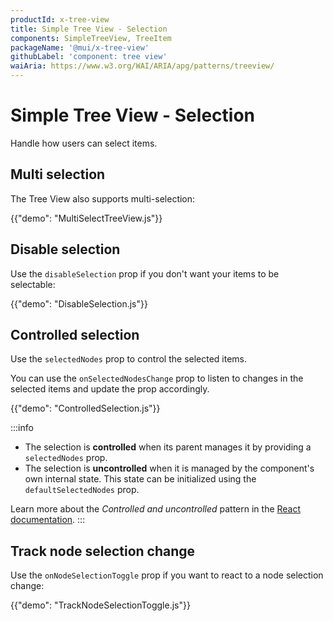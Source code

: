 ```yaml
---
productId: x-tree-view
title: Simple Tree View - Selection
components: SimpleTreeView, TreeItem
packageName: '@mui/x-tree-view'
githubLabel: 'component: tree view'
waiAria: https://www.w3.org/WAI/ARIA/apg/patterns/treeview/
---
```


# Simple Tree View - Selection

<p class="description">Handle how users can select items.</p>

## Multi selection

The Tree View also supports multi-selection:

{{"demo": "MultiSelectTreeView.js"}}

## Disable selection

Use the `disableSelection` prop if you don't want your items to be selectable:

{{"demo": "DisableSelection.js"}}

## Controlled selection

Use the `selectedNodes` prop to control the selected items.

You can use the `onSelectedNodesChange` prop to listen to changes in the selected items and update the prop accordingly.

{{"demo": "ControlledSelection.js"}}

:::info

- The selection is **controlled** when its parent manages it by providing a `selectedNodes` prop.
- The selection is **uncontrolled** when it is managed by the component's own internal state. This state can be initialized using the `defaultSelectedNodes` prop.

Learn more about the _Controlled and uncontrolled_ pattern in the [React documentation](https://react.dev/learn/sharing-state-between-components#controlled-and-uncontrolled-components).
:::

## Track node selection change

Use the `onNodeSelectionToggle` prop if you want to react to a node selection change:

{{"demo": "TrackNodeSelectionToggle.js"}}
